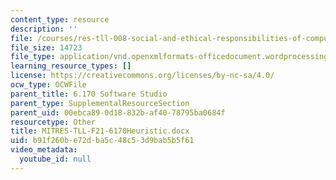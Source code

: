 ```yaml
---
content_type: resource
description: ''
file: /courses/res-tll-008-social-and-ethical-responsibilities-of-computing-serc-fall-2021/b91f260be72dba5c48c53d9bab5b5f61_MITRES-TLL-008F21-6170Heuristic.docx
file_size: 14723
file_type: application/vnd.openxmlformats-officedocument.wordprocessingml.document
learning_resource_types: []
license: https://creativecommons.org/licenses/by-nc-sa/4.0/
ocw_type: OCWFile
parent_title: 6.170 Software Studio
parent_type: SupplementalResourceSection
parent_uid: 00ebca89-0d18-832b-af40-78795ba0684f
resourcetype: Other
title: MITRES-TLL-F21-6170Heuristic.docx
uid: b91f260b-e72d-ba5c-48c5-3d9bab5b5f61
video_metadata:
  youtube_id: null
---
```

